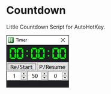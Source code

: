 # Countdown

Little Countdown Script for AutoHotKey.

![](https://raw.githubusercontent.com/Skhowl/Countdown/main/img/Showcase.png)
